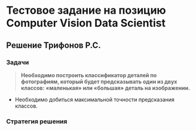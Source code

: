 # Тестовое задание на позицию Computer Vision Data Scientist
## Решение Трифонов Р.С.

### Задачи 

> **Необходимо построить классификатор деталей по фотографиям, который будет предсказывать один из двух классов: «маленькая» или «большая» деталь на изображении.**

- Необходимо добиться максимальной точности предсказания классов.

### Стратегия решения 
